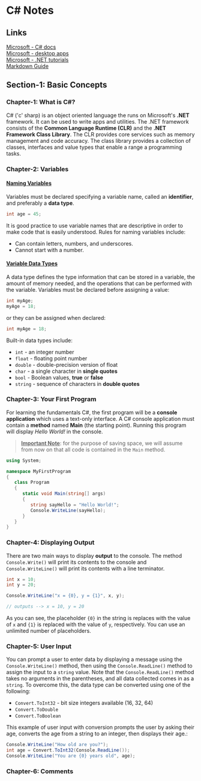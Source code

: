 # C# Notes

## Links
[Microsoft - C# docs](https://docs.microsoft.com/en-us/dotnet/csharp/)  
[Microsoft - desktop apps](https://dotnet.microsoft.com/apps/desktop)  
[Microsoft - .NET tutorials](https://docs.microsoft.com/en-us/dotnet/core/tutorials/)  
[Markdown Guide](https://www.markdownguide.org/basic-syntax/)

## Section-1: Basic Concepts

### Chapter-1: What is C#?

C# ('c' sharp) is an object oriented language the runs on Microsoft's **.NET** framework.  It can be used to write apps and utilities. The .NET framework consists of the **Common Language Runtime (CLR)** and the **.NET Framework Class Library**. The CLR provides core services such as memory management and code accuracy. The class library provides a collection of classes, interfaces and value types that enable a range a programming tasks.

### Chapter-2: Variables

#### <ins>Naming Variables</ins>

Variables must be declared specifying a variable name, called an **identifier**, and preferably a **data type**.
   ```c#
   int age = 45;
   ```
It is good practice to use variable names that are descriptive in order to make code that is easily understood. Rules for naming variables include:
   - Can contain letters, numbers, and underscores.
   - Cannot start with a number.

#### <ins>Variable Data Types</ins>

A data type defines the type information that can be stored in a variable, the amount of memory needed, and the operations that can be performed with the variable. Variables must be declared before assigning a value:
   ```c#
   int myAge;
   myAge = 18;
   ```
or they can be assigned when declared:
   ```c#
   int myAge = 18;
   ```
Built-in data types include:
   - `int` - an integer number
   - `float` - floating point number
   - `double` - double-precision version of float
   - `char` - a single character in **single quotes**
   - `bool` - Boolean values, **true** or **false**
   - `string` - sequence of characters in **double quotes**

### Chapter-3: Your First Program

For learning the fundamentals C#, the first program will be a **console application** which uses a text-only interface. A C# console application must contain a **method** named **Main** (the starting point). Running this program will display *Hello World!* in the console.
> **<ins>Important Note</ins>**: for the purpose of saving space, we will assume from now on that all code is contained in the `Main` method.
```c#
using System;

namespace MyFirstProgram
{
   class Program
   {
      static void Main(string[] args)
      {
         string sayHello = "Hello World!";
         Console.WriteLine(sayHello);
      }
   }
}
```
### Chapter-4: Displaying Output

There are two main ways to display **output** to the console. The method `Console.Write()` will print its contents to the console and `Console.WriteLine()` will print its contents with a line terminator.

   ```c#
   int x = 10;
   int y = 20;

   Console.WriteLine("x = {0}, y = {1}", x, y);

   // outputs --> x = 10, y = 20
   ```
As you can see, the placeholder `{0}` in the string is replaces with the value of `x` and `{1}` is replaced with the value of `y`, respectively.  You can use an unlimited number of placeholders.

### Chapter-5: User Input

You can prompt a user to enter data by displaying a message using the `Console.WriteLine()` method, then using the `Console.ReadLine()` method to assign the input to a `string` value. Note that the `Console.ReadLine()` method takes no arguments in the parentheses, and all data collected comes in as a `string`. To overcome this, the data type can be converted using one of the following:
   - `Convert.ToInt32` - bit size integers available (16, 32, 64)
   - `Convert.ToDouble`
   - `Convert.ToBoolean`

This example of user input with conversion prompts the user by asking their age, converts the age from a string to an integer, then displays their age.:
   ```c#
   Console.WriteLine("How old are you?");
   int age = Convert.ToInt32(Console.ReadLine());
   Console.WriteLine("You are {0} years old", age);
   ```

### Chapter-6: Comments

